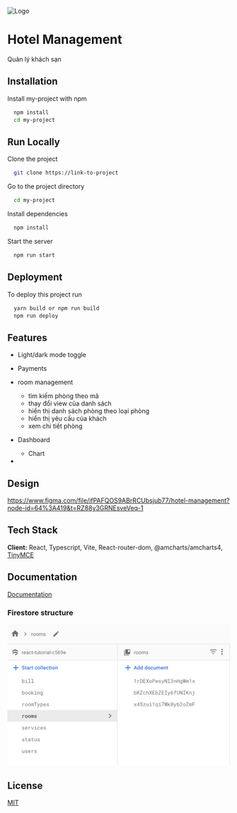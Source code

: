 
![Logo](https://hotel-management.pl/wp-content/uploads/2021/04/cropped-Hotel-Maent_logo_RGB.png)


# Hotel Management

Quản lý khách sạn


## Installation

Install my-project with npm

```bash
  npm install  
  cd my-project
```
    
## Run Locally

Clone the project

```bash
  git clone https://link-to-project
```

Go to the project directory

```bash
  cd my-project
```

Install dependencies

```bash
  npm install
```

Start the server

```bash
  npm run start
```


## Deployment

To deploy this project run

```bash
  yarn build or npm run build
  npm run deploy
```


## Features

- Light/dark mode toggle
- Payments
- room management
  - tìm kiếm phòng theo mã
  - thay đổi view của danh sách
  - hiển thị danh sách phòng theo loại phòng
  - hiển thị yêu cầu của khách
  - xem chi tiết phòng
- Dashboard
  - Chart

- 
## Design 
https://www.figma.com/file/ifPAFQOS9ABrRCUbsjub77/hotel-management?node-id=64%3A419&t=RZ88y3GRNEsveVeq-1

## Tech Stack

**Client:** React, Typescript, Vite, React-router-dom, @amcharts/amcharts4, [TinyMCE](https://www.tiny.cloud/docs/tinymce/6/react-pm-bundle/)




## Documentation

[Documentation](https://linktodocumentation)

### Firestore structure
![Overview](ht-management/src/assets/overview.png)


## License

[MIT](https://choosealicense.com/licenses/mit/)

